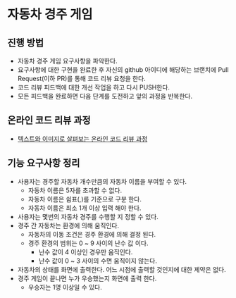 # 자동차 경주 게임
## 진행 방법
* 자동차 경주 게임 요구사항을 파악한다.
* 요구사항에 대한 구현을 완료한 후 자신의 github 아이디에 해당하는 브랜치에 Pull Request(이하 PR)를 통해 코드 리뷰 요청을 한다.
* 코드 리뷰 피드백에 대한 개선 작업을 하고 다시 PUSH한다.
* 모든 피드백을 완료하면 다음 단계를 도전하고 앞의 과정을 반복한다.

## 온라인 코드 리뷰 과정
* [텍스트와 이미지로 살펴보는 온라인 코드 리뷰 과정](https://github.com/next-step/nextstep-docs/tree/master/codereview)

## 기능 요구사항 정리
- 사용자는 경주할 자동차 개수만큼의 자동차 이름을 부여할 수 있다.
  - 자동차 이름은 5자를 초과할 수 없다.
  - 자동차 이름은 쉼표(,)를 기준으로 구분 한다.
  - 자동차 이름은 최소 1개 이상 입력 해야 한다.
- 사용자는 몇번의 자동차 경주를 수행할 지 정할 수 있다.
- 경주 간 자동차는 환경에 의해 움직인다.
  - 자동차의 이동 조건은 경주 환경에 의해 결정 된다.
  - 경주 환경의 범위는 0 ~ 9 사이의 난수 값 이다. 
    - 난수 값이 4 이상인 경우만 움직인다.
    - 난수 값이 0 ~ 3 사이의 수면 움직이지 않는다.
- 자동차의 상태를 화면에 출력한다. 어느 시점에 출력할 것인지에 대한 제약은 없다.
- 경주 게임이 끝나면 누가 우승했는지 화면에 출력 한다.
  - 우승자는 1명 이상일 수 있다.